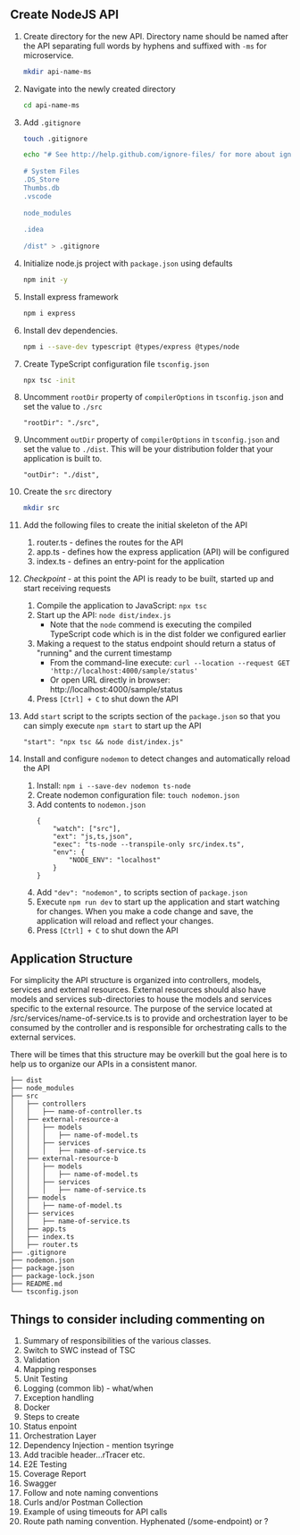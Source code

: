 ## Create NodeJS API

1. Create directory for the new API. Directory name should be named after the API separating full words by hyphens and suffixed with `-ms` for microservice.
	```bash
	mkdir api-name-ms
	```

2. Navigate into the newly created directory
	```bash
	cd api-name-ms
	```

3. Add `.gitignore`
	```bash
	touch .gitignore

	echo "# See http://help.github.com/ignore-files/ for more about ignoring files.
			
	# System Files
	.DS_Store
	Thumbs.db
	.vscode
			
	node_modules
			
	.idea
			
	/dist" > .gitignore
	```

4. Initialize node.js project with `package.json` using defaults
	```bash
	npm init -y
	```

5. Install express framework
	```bash
	npm i express
	```

6. Install dev dependencies.
	```bash
	npm i --save-dev typescript @types/express @types/node
	```

7. Create TypeScript configuration file `tsconfig.json`
	```bash
	npx tsc -init
	```

8. Uncomment `rootDir` property of `compilerOptions` in `tsconfig.json` and set the value to `./src`
	```
	"rootDir": "./src",
	```

9. Uncomment `outDir` property of `compilerOptions` in `tsconfig.json` and set the value to `./dist`. This will be your distribution folder that your application is built to.
	```
	"outDir": "./dist",
	```

10. Create the `src` directory
	```bash
	mkdir src
	```

11. Add the following files to create the initial skeleton of the API
    1. router.ts - defines the routes for the API
    2. app.ts - defines how the express application (API) will be configured
    3. index.ts - defines an entry-point for the application

12. *Checkpoint* - at this point the API is ready to be built, started up and start receiving requests
    1. Compile the application to JavaScript: `npx tsc`
    2. Start up the API: `node dist/index.js`
    	- Note that the `node` commend is executing the compiled TypeScript code which is in the dist folder we configured earlier
    3. Making a request to the status endpoint should return a status of "running" and the current timestamp
    	- From the command-line execute: `curl --location --request GET 'http://localhost:4000/sample/status'`
    	- Or open URL directly in browser: http://localhost:4000/sample/status
    4. Press `[Ctrl] + C` to shut down the API

13. Add `start` script to the scripts section of the `package.json` so that you can simply execute `npm start` to start up the API
	```
	"start": "npx tsc && node dist/index.js"
	```

14. Install and configure `nodemon` to detect changes and automatically reload the API
    1. Install: `npm i --save-dev nodemon ts-node`
    2. Create nodemon configuration file: `touch nodemon.json`
    3. Add contents to `nodemon.json`
    	```
    	{
			"watch": ["src"],
			"ext": "js,ts,json",
			"exec": "ts-node --transpile-only src/index.ts",
			"env": {
				"NODE_ENV": "localhost"
			}
    	}
    	```
    4. Add `"dev": "nodemon",` to scripts section of `package.json`
    5. Execute `npm run dev` to start up the application and start watching for changes. When you make a code change and save, the application will reload and reflect your changes.
    6. Press `[Ctrl] + C` to shut down the API

## Application Structure

For simplicity the API structure is organized into controllers, models, services and external resources. External resources should also have models and services sub-directories to house the models and services specific to the external resource. The purpose of the service located at /src/services/name-of-service.ts is to provide and orchestration layer to be consumed by the controller and is responsible for orchestrating calls to the external services.

There will be times that this structure may be overkill but the goal here is to help us to organize our APIs in a consistent manor.

```
├── dist
├── node_modules
├── src
│   ├── controllers
│   │	├── name-of-controller.ts
│   ├── external-resource-a
│   │	├── models
│   │	│	├── name-of-model.ts
│   │	├── services
│   │	│	├── name-of-service.ts
│   ├── external-resource-b
│   │	├── models
│   │	│	├── name-of-model.ts
│   │	├── services
│   │	│	├── name-of-service.ts
│   ├── models
│   │	├── name-of-model.ts
│   ├── services
│   │	├── name-of-service.ts
│   ├── app.ts
│   ├── index.ts
│   ├── router.ts
├── .gitignore
├── nodemon.json
├── package.json
├── package-lock.json 
├── README.md
└── tsconfig.json
```

## Things to consider including commenting on
1. Summary of responsibilities of the various classes.
2. Switch to SWC instead of TSC
3. Validation
4. Mapping responses
5. Unit Testing
6. Logging (common lib) - what/when
7. Exception handling
8. Docker
9. Steps to create
10. Status enpoint
11. Orchestration Layer
12. Dependency Injection - mention tsyringe
13. Add tracible header…rTracer etc.
14. E2E Testing
11.	Coverage Report
12.	Swagger
14.	Follow and note naming conventions
15.	Curls and/or Postman Collection
16.	Example of using timeouts for API calls
17. Route path naming convention. Hyphenated (/some-endpoint) or ?